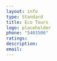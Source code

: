 ```yaml
---
layout: info
type: Standard
title: Eco Tours
logo: placeholder
phone: "5403506"
ratings:
description:
email:
---
```

